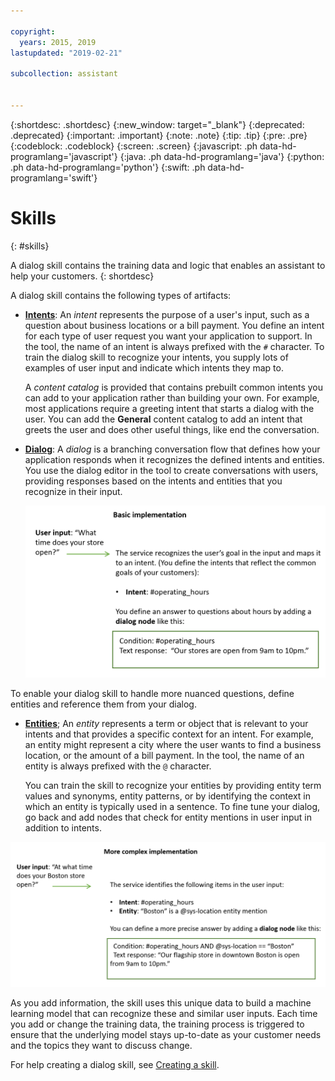 ```yaml
---

copyright:
  years: 2015, 2019
lastupdated: "2019-02-21"

subcollection: assistant


---
```


{:shortdesc: .shortdesc}
{:new_window: target="_blank"}
{:deprecated: .deprecated}
{:important: .important}
{:note: .note}
{:tip: .tip}
{:pre: .pre}
{:codeblock: .codeblock}
{:screen: .screen}
{:javascript: .ph data-hd-programlang='javascript'}
{:java: .ph data-hd-programlang='java'}
{:python: .ph data-hd-programlang='python'}
{:swift: .ph data-hd-programlang='swift'}

# Skills
{: #skills}

A dialog skill contains the training data and logic that enables an assistant to help your customers.
{: shortdesc}

A dialog skill contains the following types of artifacts:

- [**Intents**](/docs/services/assistant?topic=assistant-intents): An *intent* represents the purpose of a user's input, such as a question about business locations or a bill payment. You define an intent for each type of user request you want your application to support. In the tool, the name of an intent is always prefixed with the `#` character. To train the dialog skill to recognize your intents, you supply lots of examples of user input and indicate which intents they map to.

  A *content catalog* is provided that contains prebuilt common intents you can add to your application rather than building your own. For example, most applications require a greeting intent that starts a dialog with the user. You can add the **General** content catalog to add an intent that greets the user and does other useful things, like end the conversation.

- [**Dialog**](/docs/services/assistant?topic=assistant-dialog-build): A *dialog* is a branching conversation flow that defines how your application responds when it recognizes the defined intents and entities. You use the dialog editor in the tool to create conversations with users, providing responses based on the intents and entities that you recognize in their input.

  ![Diagram of a basic implementation that uses intent and dialog only.](images/basic-impl.png)

To enable your dialog skill to handle more nuanced questions, define entities and reference them from your dialog.

- [**Entities**](/docs/services/assistant?topic=assistant-entities); An *entity* represents a term or object that is relevant to your intents and that provides a specific context for an intent. For example, an entity might represent a city where the user wants to find a business location, or the amount of a bill payment. In the tool, the name of an entity is always prefixed with the `@` character.

  You can train the skill to recognize your entities by providing entity term values and synonyms, entity patterns, or by identifying the context in which an entity is typically used in a sentence. To fine tune your dialog, go back and add nodes that check for entity mentions in user input in addition to intents.

![Diagram of a more complex implementation that uses intent, entity, and dialog.](images/complex-impl.png)

As you add information, the skill uses this unique data to build a machine learning model that can recognize these and similar user inputs. Each time you add or change the training data, the training process is triggered to ensure that the underlying model stays up-to-date as your customer needs and the topics they want to discuss change.

For help creating a dialog skill, see [Creating a skill](/docs/services/assistant?topic=assistant-skill-add).